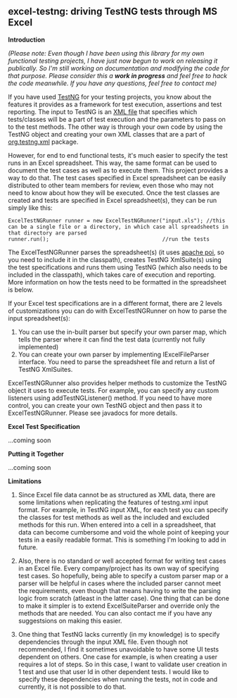 
excel-testng: driving TestNG tests through MS Excel
---------------------------------------------------

__Introduction__

*(Please note: Even though I have been using this library for my own functional testing projects, I have just now begun to work on releasing it publically. So I'm still working on documentation and modifying the code for that purpose. Please consider this a __work in progress__ and feel free to hack the code meanwhile. If you have any questions, feel free to contact me)*



If you have used [TestNG](http://testng.org) for your testing projects, you know about the features it provides as a framework for test execution, assertions and test reporting. The input to TestNG is an [XML file](http://testng.org/doc/documentation-main.html#testng-xml) that specifies which tests/classes will be a part of test execution and the parameters to pass on to the test methods. The other way is through your own code by using the TestNG object and creating your own XML classes that are a part of [org.testng.xml](http://testng.org/javadocs/org/testng/xml/package-summary.html) package.

However, for end to end functional tests, it's much easier to specify the test runs in an Excel spreadsheet. This way, the same format can be used to document the test cases as well as to execute them. This project provides a way to do that. The test cases specified in Excel spreadsheet can be easily distributed to other team members for review, even those who may not need to know about how they will be executed. Once the test classes are created and tests are specified in Excel spreadsheet(s), they can be run simply like this:

    ExcelTestNGRunner runner = new ExcelTestNGRunner("input.xls"); //this can be a single file or a directory, in which case all spreadsheets in that directory are parsed
    runner.run();                                    //run the tests
	
The ExcelTestNGRunner parses the spreadsheet(s) (it uses [apache poi](http://poi.apache.org/), so you need to include it in the classpath), creates TestNG XmlSuite(s) using the test specifications and runs them using TestNG (which also needs to be included in the classpath), which takes care of execution and reporting. More information on how the tests need to be formatted in the spreadsheet is below. 

If your Excel test specifications are in a different format, there are 2 levels of customizations you can do with ExcelTestNGRunner on how to parse the input spreadsheet(s):

1. You can use the in-built parser but specify your own parser map, which tells the parser where it can find the test data (currently not fully implemented)
2. You can create your own parser by implementing IExcelFileParser interface. You need to parse the spreadsheet file and return a list of TestNG XmlSuites.

ExcelTestNGRunner also provides helper methods to customize the TestNG object it uses to execute tests. For example, you can specify any custom listeners using addTestNGListener() method. If you need to have more control, you can create your own TestNG object and then pass it to ExcelTestNGRunner. Please see javadocs for more details. 

__Excel Test Specification__

...coming soon

__Putting it Together__

...coming soon

__Limitations__

1. Since Excel file data cannot be as structured as XML data, there are some limitations when replicating the features of testng.xml input format. For example, in TestNG input XML, for each test you can specify the classes for test methods as well as the included and excluded methods for this run. When entered into a cell in a spreadsheet, that data can become cumbersome and void the whole point of keeping your tests in a easily readable format. This is something I'm looking to add in future. 

2. Also, there is no standard or well accepted format for writing test cases in an Excel file. Every company/project has its own way of specifying test cases. So hopefully, being able to specify a custom parser map or a parser will be helpful in cases where the included parser cannot meet the requirements, even though that means having to write the parsing logic from scratch (atleast in the latter case). One thing that can be done to make it simpler is to extend ExcelSuiteParser and override only the methods that are needed. You can also contact me if you have any suggestsions on making this easier. 

3. One thing that TestNG lacks currently (in my knowledge) is to specify dependencies through the input XML file. Even though not recommended, I find it sometimes unavoidable to have some UI tests dependent on others. One case for example, is when creating a user requires a lot of steps. So in this case, I want to validate user creation in 1 test and use that user Id in other dependent tests. I would like to specify these dependencies when running the tests, not in code and currently, it is not possible to do that.         
